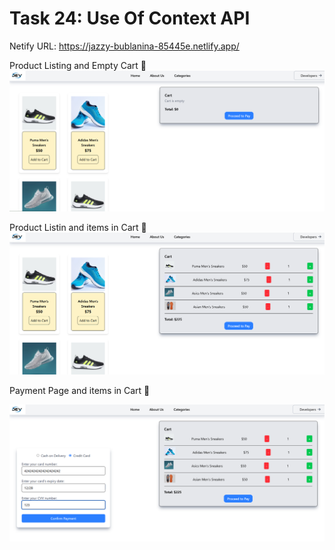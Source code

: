 # Task 24: Use Of Context API

Netify URL: https://jazzy-bublanina-85445e.netlify.app/

Product Listing and Empty Cart 🛒
![alt text](image.png)

Product Listin and items in Cart 🛒
![alt text](image-1.png)

Payment Page and items in Cart 🛒

![alt text](image-2.png)